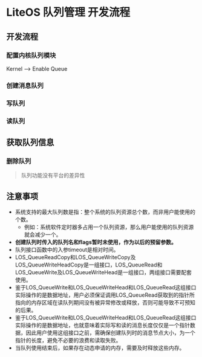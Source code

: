 # LiteOS 队列管理 开发流程
## 开发流程
### 配置内核队列模块
Kernel --> Enable Queue

### 创建消息队列

### 写队列

### 读队列

## 获取队列信息

### 删除队列

> 队列功能没有平台的差异性

## 注意事项
- 系统支持的最大队列数是指：整个系统的队列资源总个数，而非用户能使用的个数。
	- 例如：系统软件定时器多占用一个队列资源，那么用户能使用的队列资源就会减少一个。
- **创建队列时传入的队列名和flags暂时未使用，作为以后的预留参数。**
- 队列接口函数中的入参timeout是相对时间。
- LOS_QueueReadCopy和LOS_QueueWriteCopy及LOS_QueueWriteHeadCopy是一组接口，LOS_QueueRead和LOS_QueueWrite及LOS_QueueWriteHead是一组接口，两组接口需要配套使用。
- 鉴于LOS_QueueWrite和LOS_QueueWriteHead和LOS_QueueRead这组接口实际操作的是数据地址，用户必须保证调用LOS_QueueRead获取到的指针所指向的内存区域在读队列期间没有被异常修改或释放，否则可能导致不可预知的后果。
- 鉴于LOS_QueueWrite和LOS_QueueWriteHead和LOS_QueueRead这组接口实际操作的是数据地址，也就意味着实际写和读的消息长度仅仅是一个指针数据，因此用户使用这组接口之前，需确保创建队列时的消息节点大小，为一个指针的长度，避免不必要的浪费和读取失败。
-  当队列使用结束后，如果存在动态申请的内存，需要及时释放这些内存。